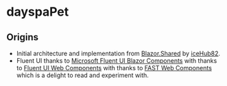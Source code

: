 # dayspaPet

## Origins

- Initial architecture and implementation from [Blazor.Shared](https://github.com/iceHub82/Blazor.Shared) by [iceHub82](https://github.com/iceHub82).
- Fluent UI thanks to [Microsoft Fluent UI Blazor Components](https://github.com/microsoft/fluentui-blazor) with thanks to [Fluent UI Web Components](https://github.com/microsoft/fluentui/tree/master/packages/web-components) with thanks to [FAST Web Components](https://github.com/microsoft/fast/tree/master/packages/web-components) which is a delight to read and experiment with.